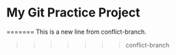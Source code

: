# My Git Practice Project

=======
This is a new line from conflict-branch.
>>>>>>> conflict-branch
